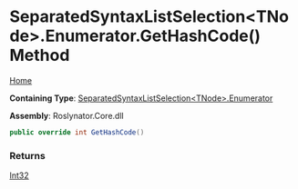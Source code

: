 # SeparatedSyntaxListSelection\<TNode\>\.Enumerator\.GetHashCode\(\) Method

[Home](../../../../README.md)

**Containing Type**: [SeparatedSyntaxListSelection\<TNode\>.Enumerator](../README.md)

**Assembly**: Roslynator\.Core\.dll

```csharp
public override int GetHashCode()
```

### Returns

[Int32](https://docs.microsoft.com/en-us/dotnet/api/system.int32)

